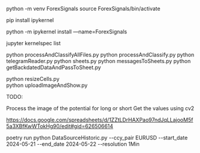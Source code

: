 python -m venv ForexSignals source ForexSignals/bin/activate

pip install ipykernel

python -m ipykernel install —name=ForexSignals

jupyter kernelspec list


python processAndClassifyAllFiles.py
python processAndClassify.py
python telegramReader.py
python sheets.py
python messagesToSheets.py
python getBackdatedDataAndPassToSheet.py

python resizeCells.py   
python uploadImageAndShow.py  

TODO:

Process the image of the potential for long or short
Get the values using cv2

https://docs.google.com/spreadsheets/d/1ZZtLDrHAXPao97ndJqLLajooM5f5a3XBfKwWTokHg90/edit#gid=626506614

poetry run python DataSourceHistoric.py --ccy_pair EURUSD --start_date 2024-05-21 --end_date 2024-05-22 --resolution 1Min